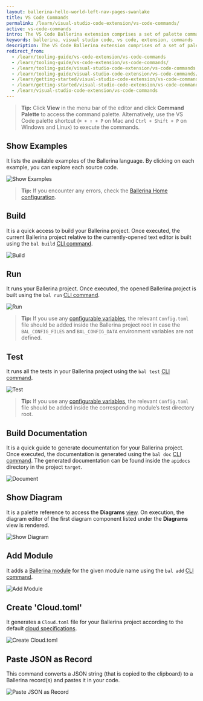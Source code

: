 ```yaml
---
layout: ballerina-hello-world-left-nav-pages-swanlake
title: VS Code Commands
permalink: /learn/visual-studio-code-extension/vs-code-commands/
active: vs-code-commands
intro: The VS Code Ballerina extension comprises a set of palette commands to enable easy development using the inherent capabilities of the Ballerina language.
keywords: ballerina, visual studio code, vs code, extension, commands
description: The VS Code Ballerina extension comprises of a set of palette commands to enable easy development using the inherent capabilities of the Ballerina language.
redirect_from:
  - /learn/tooling-guide/vs-code-extension/vs-code-commands
  - /learn/tooling-guide/vs-code-extension/vs-code-commands/
  - /learn/tooling-guide/visual-studio-code-extension/vs-code-commands
  - /learn/tooling-guide/visual-studio-code-extension/vs-code-commands/
  - /learn/getting-started/visual-studio-code-extension/vs-code-commands
  - /learn/getting-started/visual-studio-code-extension/vs-code-commands/
  - /learn/visual-studio-code-extension/vs-code-commands
---
```


>**Tip:** Click **View** in the menu bar of the editor and click **Command Palette** to access the command palette. Alternatively, use the VS Code palette shortcut (`⌘ + ↑ + P` on Mac and `Ctrl + Shift + P` on Windows and Linux) to execute the commands.

## Show Examples

It lists the available examples of the Ballerina language. By clicking on each example, you can explore each source code. 

![Show Examples](/learn/images/show-examples.gif)

>**Tip:** If you encounter any errors, check the [Ballerina Home configuration](/learn/tooling-guide/visual-studio-code-extension/configurations/#home).

## Build

It is a quick access to build your Ballerina project. Once executed, the current Ballerina project relative to the currently-opened text editor is built using the `bal build` [CLI command](/learn/tooling-guide/cli-tools/cli-commands/#core-commands).

![Build](/learn/images/build.gif)

## Run

It runs your Ballerina project. Once executed, the opened Ballerina project is built using the `bal run` [CLI command](/learn/tooling-guide/cli-tools/cli-commands/#core-commands).

![Run](/learn/images/run.gif)

>**Tip:** If you use any [configurable variables](/learn/user-guide/configurability/), the relevant `Config.toml` file should be added inside the Ballerina project root in case the `BAL_CONFIG_FILES` and `BAL_CONFIG_DATA` environment variables are not defined.

## Test

It runs all the tests in your Ballerina project using the `bal test` [CLI command](/learn/tooling-guide/cli-tools/cli-commands/#core-commands).

![Test](/learn/images/test-command.gif)

>**Tip:** If you use any [configurable variables](/learn/user-guide/configurability/), the relevant `Config.toml` file should be added inside the corresponding module’s test directory root.

## Build Documentation

It is a quick guide to generate documentation for your Ballerina project. Once executed, the documentation is generated using the `bal doc` [CLI command](/learn/tooling-guide/cli-tools/cli-commands/#core-commands). The generated documentation can be found inside the `apidocs` directory in the project `target`. 

![Document](/learn/images/document.gif)

## Show Diagram

It is a palette reference to access the **Diagrams** [view](/learn/tooling-guide/visual-studio-code-extension/diagram-editor/#diagrams-view). On execution, the diagram editor of the first diagram component listed under the **Diagrams** view is rendered.

![Show Diagram](/learn/images/show-diagram-view.gif)

## Add Module

It adds a [Ballerina module](/learn/user-guide/ballerina-packages/modules/) for the given module name using the `bal add` [CLI command](/learn/tooling-guide/cli-tools/cli-commands/#core-commands). 

![Add Module](/learn/images/add-module.gif)

## Create 'Cloud.toml'

It generates a `Cloud.toml` file for your Ballerina project according to the default [cloud specifications](https://github.com/ballerina-platform/ballerina-spec/blob/master/c2c/code-to-cloud-spec.md).

![Create Cloud.toml](/learn/images/create-cloud-toml.gif)

## Paste JSON as Record 

This command converts a JSON string (that is copied to the clipboard) to a Ballerina record(s) and pastes it in your code.

![Paste JSON as Record](/learn/images/paste-json-as-record.gif)

<style> #tree-expand-all , #tree-collapse-all, .cTocElements {display:none;} .cGitButtonContainer {padding-left: 40px;} </style>
